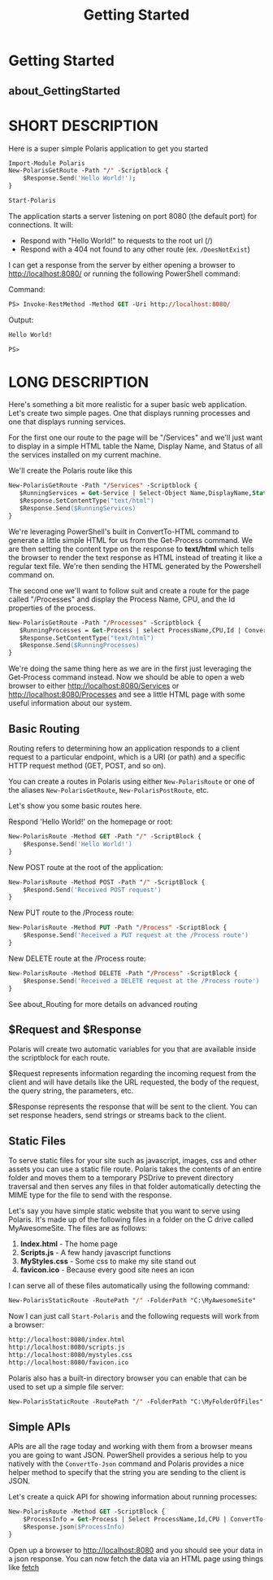﻿---
layout: default
title: Getting Started
type: about
---

# Getting Started

## about_GettingStarted

# SHORT DESCRIPTION

Here is a super simple Polaris application to get you started

```ps
Import-Module Polaris
New-PolarisGetRoute -Path "/" -Scriptblock {
    $Response.Send('Hello World!');
}

Start-Polaris
```

The application starts a server listening on port 8080 (the default port) for connections. It will:

- Respond with "Hello World!" to requests to the root url (/)
- Respond with a 404 not found to any other route (ex. `/DoesNotExist`)

I can get a response from the server by either opening a browser to <http://localhost:8080/> or running the following PowerShell command:

Command:

```ps
PS> Invoke-RestMethod -Method GET -Uri http://localhost:8080/
```

Output:

```ps
Hello World!

PS>
```

# LONG DESCRIPTION

Here's something a bit more realistic for a super basic web application. Let's create two simple pages. One that displays running processes and one that displays running services.

For the first one our route to the page will be "/Services" and we'll just want to display in a simple HTML table the Name, Display Name, and Status of all the services installed on my current machine.

We'll create the Polaris route like this

```ps
New-PolarisGetRoute -Path "/Services" -Scriptblock {
   $RunningServices = Get-Service | Select-Object Name,DisplayName,Status | ConvertTo-Html -Title "Services" | Out-String
   $Response.SetContentType("text/html")
   $Response.Send($RunningServices)
}
```

We're leveraging PowerShell's built in ConvertTo-HTML command to generate a little simple HTML for us from the Get-Process command. We are then setting the content type on the response to **text/html** which tells the browser to render the text response as HTML instead of treating it like a regular text file. We're then sending the HTML generated by the Powershell command on.

The second one we'll want to follow suit and create a route for the page called "/Processes" and display the Process Name, CPU, and the Id properties of the process.

```ps
New-PolarisGetRoute -Path "/Processes" -Scriptblock {
   $RunningProcesses = Get-Process | select ProcessName,CPU,Id | ConvertTo-Html -Title "Processes" | Out-String
   $Response.SetContentType("text/html")
   $Response.Send($RunningProcesses)
}
```

We're doing the same thing here as we are in the first just leveraging the Get-Process command instead. Now we should be able to open a web browser to either <http://localhost:8080/Services> or <http://localhost:8080/Processes> and see a little HTML page with some useful information about our system.

## Basic Routing

Routing refers to determining how an application responds to a client request to a particular endpoint, which is a URI (or path) and a specific HTTP request method (GET, POST, and so on).

You can create a routes in Polaris using either `New-PolarisRoute` or one of the aliases `New-PolarisGetRoute`, `New-PolarisPostRoute`, etc.

Let's show you some basic routes here.

Respond 'Hello World!' on the homepage or root:

```ps
New-PolarisRoute -Method GET -Path "/" -ScriptBlock {
    $Response.Send('Hello World!')
}
```

New POST route at the root of the application:

```ps
New-PolarisRoute -Method POST -Path "/" -ScriptBlock {
    $Respond.Send('Received POST request')
}
```

New PUT route to the /Process route:

```ps
New-PolarisRoute -Method PUT -Path "/Process" -ScriptBlock {
    $Response.Send('Received a PUT request at the /Process route')
}
```

New DELETE route at the /Process route:

```ps
New-PolarisRoute -Method DELETE -Path "/Process" -ScriptBlock {
    $Response.Send('Received a DELETE request at the /Process route')
}
```

See about_Routing for more details on advanced routing

## $Request and $Response

Polaris will create two automatic variables for you that are available inside the scriptblock for each route.

\$Request represents information regarding the incoming request from the client and will have details like the URL requested, the body of the request, the query string, the parameters, etc.

\$Response represents the response that will be sent to the client. You can set response headers, send strings or streams back to the client.

## Static Files

To serve static files for your site such as javascript, images, css and other assets you can use a static file route. Polaris takes the contents of an entire folder and moves them to a temporary PSDrive to prevent directory traversal and then serves any files in that folder automatically detecting the MIME type for the file to send with the response.

Let's say you have simple static website that you want to serve using Polaris. It's made up of the following files in a folder on the C drive called MyAwesomeSite. The files are as follows:

1. **Index.html** - The home page
2. **Scripts.js** - A few handy javascript functions
3. **MyStyles.css** - Some css to make my site stand out
4. **favicon.ico** - Because every good site nees an icon

I can serve all of these files automatically using the following command:

```ps
New-PolarisStaticRoute -RoutePath "/" -FolderPath "C:\MyAwesomeSite"
```

Now I can just call `Start-Polaris` and the following requests will work from a browser:

```sh
http://localhost:8080/index.html
http://localhost:8080/scripts.js
http://localhost:8080/mystyles.css
http://localhost:8080/favicon.ico
```

Polaris also has a built-in directory browser you can enable that can be used to set up a simple file server:

```ps
New-PolarisStaticRoute -RoutePath "/" -FolderPath "C:\MyFolderOfFiles" -EnableDirectoryBrowser $True
```

## Simple APIs

APIs are all the rage today and working with them from a browser means you are going to want JSON. PowerShell provides a serious help to you natively with the `ConvertTo-Json` command and Polaris provides a nice helper method to specify that the string you are sending to the client is JSON.

Let's create a quick API for showing information about running processes:

```ps
New-PolarisRoute -Method GET -ScriptBlock {
    $ProcessInfo = Get-Process | Select ProcessName,Id,CPU | ConvertTo-Json
    $Response.json($ProcessInfo)
}
```

Open up a browser to <http://localhost:8080> and you should see your data in a json response. You can now fetch the data via an HTML page using things like [fetch](https://developer.mozilla.org/en-US/docs/Web/API/Fetch_API)
